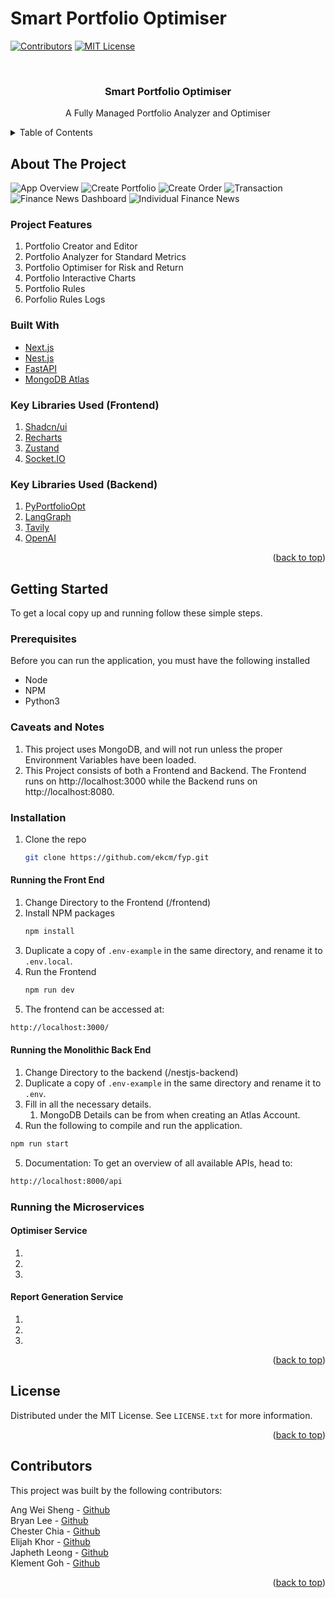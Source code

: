 # Smart Portfolio Optimiser

<div id="top"></div>

<!-- PROJECT SHIELDS -->

[![Contributors][contributors-shield]][contributors-url]
[![MIT License][license-shield]][license-url]

<!-- PROJECT LOGO -->
<br />
<div align="center">
  <h3 align="center">Smart Portfolio Optimiser</h3>

  <p align="center">
    A Fully Managed Portfolio Analyzer and Optimiser
  </p>
</div>

<!-- TABLE OF CONTENTS -->
<details>
  <summary>Table of Contents</summary>
  <ol>
    <li>
      <a href="#about-the-project">About The Project</a>
      <ul>
        <li><a href="#project-features">Project Features</a></li>
        <li><a href="#built-with">Built With</a></li>
        <li><a href="#key-libraries-used">Key Libraries Used</a></li>
      </ul>
    </li>
    <li>
      <a href="#getting-started">Getting Started</a>
      <ul>
        <li><a href="#prerequisites">Prerequisites</a></li>
        <li><a href="#caveats-and-notes">Caveats and Notes</a></li>
        <li><a href="#installation">Installation</a></li>
        <li><a href="#running-the-front-end">Running the Frontend</a></li>
        <li><a href="#running-the-monolithic-back-end">Running the Backend</a></li>
        <li><a href="#running-the-microservices">Running the Microservices</a></li>
      </ul>
    </li>
    <li><a href="#license">License</a></li>
    <li><a href="#contributors">Contributors</a></li>
  </ol>
</details>

<!-- ABOUT THE PROJECT -->

## About The Project

![App Overview][portfolio-dashboard]
![Create Portfolio][create-portfolio]
![Create Order][create-order]
![Transaction][transaction]
![Finance News Dashboard][finance-news-dashboard]
![Individual Finance News][individual-news]

### Project Features

1. Portfolio Creator and Editor
1. Portfolio Analyzer for Standard Metrics
1. Portfolio Optimiser for Risk and Return
1. Portfolio Interactive Charts
1. Portfolio Rules
1. Porfolio Rules Logs

### Built With

-   [Next.js](https://nextjs.org/)
-   [Nest.js](https://nestjs.com/)
-   [FastAPI](https://fastapi.tiangolo.com/)
-   [MongoDB Atlas](https://www.mongodb.com)

### Key Libraries Used (Frontend)

1. [Shadcn/ui](https://ui.shadcn.com/)
2. [Recharts](https://recharts.org/en-US/)
3. [Zustand](https://github.com/pmndrs/zustand)
4. [Socket.IO](https://socket.io/)

### Key Libraries Used (Backend)

1. [PyPortfolioOpt](https://github.com/robertmartin8/PyPortfolioOpt)
2. [LangGraph](https://github.com/langchain-ai/langgraph)
3. [Tavily](https://tavily.com/)
4. [OpenAI](https://platform.openai.com/docs/overview)

<p align="right">(<a href="#top">back to top</a>)</p>

<!-- GETTING STARTED -->

## Getting Started

To get a local copy up and running follow these simple steps.

### Prerequisites

Before you can run the application, you must have the following installed

-   Node
-   NPM
-   Python3

### Caveats and Notes

1. This project uses MongoDB, and will not run unless the proper Environment Variables have been loaded.
2. This Project consists of both a Frontend and Backend. The Frontend runs on http://localhost:3000 while the Backend runs on http://localhost:8080.

### Installation

1. Clone the repo
    ```sh
    git clone https://github.com/ekcm/fyp.git
    ```

#### Running the Front End

1. Change Directory to the Frontend (/frontend)
2. Install NPM packages
    ```sh
    npm install
    ```
3. Duplicate a copy of `.env-example` in the same directory, and rename it to `.env.local`.
4. Run the Frontend
    ```sh
    npm run dev
    ```
5. The frontend can be accessed at:

```sh
http://localhost:3000/
```

#### Running the Monolithic Back End

1. Change Directory to the backend (/nestjs-backend)
2. Duplicate a copy of `.env-example` in the same directory and rename it to `.env`.
3. Fill in all the necessary details.
    1. MongoDB Details can be from when creating an Atlas Account.
4. Run the following to compile and run the application.

```sh
npm run start
```

5. Documentation: To get an overview of all available APIs, head to:

```sh
http://localhost:8000/api
```

### Running the Microservices

#### Optimiser Service

1.
2.
3.

#### Report Generation Service

1.
2.
3.

<p align="right">(<a href="#top">back to top</a>)</p>

<!-- LICENSE -->

## License

Distributed under the MIT License. See `LICENSE.txt` for more information.

<p align="right">(<a href="#top">back to top</a>)</p>

## Contributors

This project was built by the following contributors:

Ang Wei Sheng - [Github](https://github.com/angweisheng)<br/>
Bryan Lee - [Github](https://github.com/bryanleezh)<br/>
Chester Chia - [Github](https://github.com/chesterchia)<br/>
Elijah Khor - [Github](https://github.com/ekcm)<br/>
Japheth Leong - [Github](https://github.com/japhethleongyh)<br/>
Klement Goh - [Github](https://github.com/klementgoh)<br/>

<p align="right">(<a href="#top">back to top</a>)</p>

<!-- MARKDOWN LINKS & IMAGES -->
<!-- https://www.markdownguide.org/basic-syntax/#reference-style-links -->

[contributors-shield]: https://img.shields.io/github/contributors/quinncheong/goldman-sachs-portfolio-manager.svg?style=for-the-badge
[contributors-url]: https://github.com/quinncheong/goldman-sachs-portfolio-manager/graphs/contributors
[stars-shield]: https://img.shields.io/github/stars/quinncheong/goldman-sachs-portfolio-manager.svg?style=for-the-badge
[stars-url]: https://github.com/quinncheong/goldman-sachs-portfolio-manager/stargazers
[license-shield]: https://img.shields.io/github/license/quinncheong/goldman-sachs-portfolio-manager.svg?style=for-the-badge
[license-url]: https://github.com/quinncheong/goldman-sachs-portfolio-manager/blob/main/LICENSE.txt
[dashboard]: images/dashboard.png
[portfolio-dashboard]: images/portfolio-dashboard.png
[create-portfolio]: images/create-portfolio.png
[create-order]: images/create-order.png
[transaction]: images/transaction.png
[finance-news-dashboard]: images/finance-news-dashboard.png
[individual-news]: images/individual-finance-news.png
